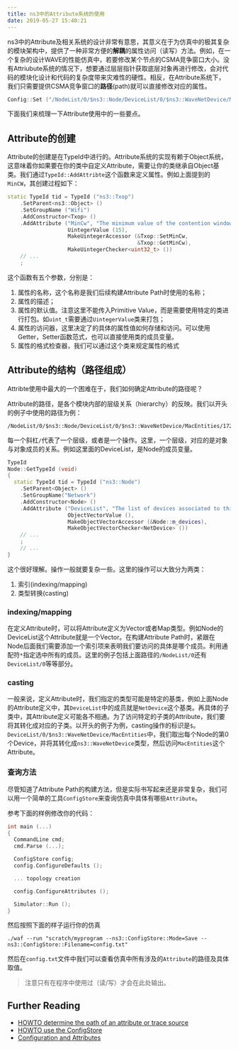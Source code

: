```yaml
---
title: ns3中的Attribute系统的使用
date: 2019-05-27 15:40:21
---
```


ns3中的Attribute及相关系统的设计非常有意思，其意义在于为仿真中的极其复杂的模块架构中，提供了一种非常方便的**解耦**的属性访问（读写）方法。例如，在一个复杂的设计WAVE的性能仿真中，若要修改某个节点的CSMA竞争窗口大小。没有Attriubute系统的情况下，想要通过层层指针获取底层对象再进行修改，会对代码的模块化设计和代码的复杂度带来灾难性的硬性。相反，在Attribute系统下，我们只需要提供CSMA竞争窗口的**路径**(path)就可以直接修改对应的属性。

```cpp
Config::Set ("/NodeList/0/$ns3::Node/DeviceList/0/$ns3::WaveNetDevice/MacEntities/172/$ns3::OcbWifiMac/BE_Txop/$ns3::QosTxop/MinCw", UintegerValue (15));
```

下面我们来梳理一下Attribute使用中的一些要点。

## Attribute的创建

Attribute的创建是在TypeId中进行的。Attribute系统的实现有赖于Object系统，这意味着你如果要在你的类中自定义Attribute，需要让你的类继承自Object基类。我们通过`TypeId::AddAttribte`这个函数来定义属性。例如上面提到的`MinCW`，其创建过程如下：

```cpp
static TypeId tid = TypeId ("ns3::Txop")
    .SetParent<ns3::Object> ()
    .SetGroupName ("Wifi")
    .AddConstructor<Txop> ()
    .AddAttribute ("MinCw", "The minimum value of the contention window.",
                   UintegerValue (15),
                   MakeUintegerAccessor (&Txop::SetMinCw,
                                         &Txop::GetMinCw),
                   MakeUintegerChecker<uint32_t> ())
    // ...
    ;
```

这个函数有五个参数，分别是：

1. 属性的名称，这个名称是我们后续构建Attribute Path时使用的名称；
2. 属性的描述；
3. 属性的默认值。注意这里不能传入Primitive Value，而是需要使用特定的类进行打包。如`uint_t`需要通过`UintegerValue`类来打包；
4. 属性的访问器，这里决定了的具体的属性值如何存储和访问。可以使用Getter，Setter函数范式，也可以直接使用类的成员变量。
5. 属性的格式检查器，我们可以通过这个类来规定属性的格式

## Attribute的结构（路径组成）

Attribte使用中最大的一个困难在于，我们如何确定Attribute的路径呢？

Attribute的路径，是各个模块内部的层级关系（hierarchy）的反映。我们以开头的例子中使用的路径为例：

```text
/NodeList/0/$ns3::Node/DeviceList/0/$ns3::WaveNetDevice/MacEntities/172/$ns3::OcbWifiMac/BE_Txop/$ns3::QosTxop/MinCw
```

每一个斜杠`/`代表了一个层级，或者是一个操作。这里，一个层级，对应的是对象与对象成员的关系。例如这里面的DeviceList，是Node的成员变量。

```cpp
TypeId
Node::GetTypeId (void)
{
  static TypeId tid = TypeId ("ns3::Node")
    .SetParent<Object> ()
    .SetGroupName("Network")
    .AddConstructor<Node> ()
    .AddAttribute ("DeviceList", "The list of devices associated to this Node.",
                   ObjectVectorValue (),
                   MakeObjectVectorAccessor (&Node::m_devices),
                   MakeObjectVectorChecker<NetDevice> ())
    // ...
    ;
    // ...
}
```

这个很好理解。操作一般就要复杂一些。这里的操作可以大致分为两类：

1. 索引(indexing/mapping)
2. 类型转换(casting)

### indexing/mapping

在定义Attribute时，可以将Attribute定义为Vector或者Map类型。例如Node的DeviceList这个Attribute就是一个Vector。在构建Attribute Path时，紧跟在Node后面我们需要添加一个索引项来表明我们要访问的具体是哪个成员。利用通配符`*`指定选中所有的成员。这里的例子包括上面路径的`/NodeList/0`还有`DeviceList/0`等等部分。

### casting

一般来说，定义Attribute时，我们指定的类型可能是特定的基类，例如上面Node的Attribute定义中，其`DeviceList`中的成员就是`NetDevice`这个基类。再具体的子类中，其Attribute定义可能各不相通。为了访问特定的子类的Attribute，我们要将其转化成对应的子类。以开头的例子为例，casting操作的标识是`$`。`DeviceList/0/$ns3::WaveNetDevice/MacEntities`中，我们取出每个Node的第0个Device，并将其转化成`ns3::WaveNetDevice`类型，然后访问`MacEntities`这个Attribute。

### 查询方法

尽管知道了Attribute Path的构建方法，但是实际书写起来还是非常复杂，我们可以用一个简单的工具`ConfigStore`来查询仿真中具体有哪些`Attribute`。

参考下面的样例修改你的代码：

```cpp
int main (...)
{
  CommandLine cmd;
  cmd.Parse (...);

  ConfigStore config;
  config.ConfigureDefaults ();

  ... topology creation

  config.ConfigureAttributes ();

  Simulator::Run ();
}
```

然后按照下面的样子运行你的仿真

```shell
./waf --run "scratch/myprogram --ns3::ConfigStore::Mode=Save --ns3::ConfigStore::Filename=config.txt"
```

然后在`config.txt`文件中我们可以查看仿真中所有涉及的`Attribute`的路径及具体取值。

> 注意只有在程序中使用过（读/写）才会在此处输出。

## Further Reading

- [HOWTO determine the path of an attribute or trace source](https://www.nsnam.org/wiki/HOWTO_determine_the_path_of_an_attribute_or_trace_source)
- [HOWTO use the ConfigStore](https://www.nsnam.org/wiki/HOWTO_use_the_ConfigStore)
- [Configuration and Attributes](https://www.nsnam.org/docs/manual/html/attributes.html)

